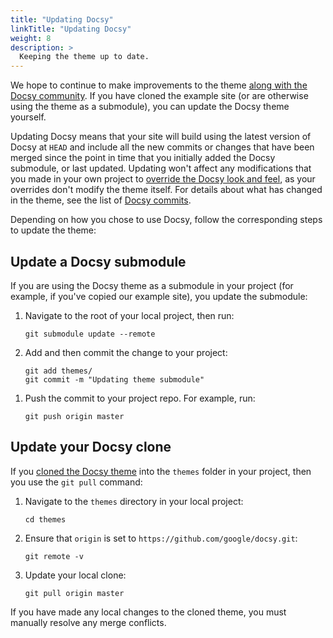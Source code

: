 ```yaml
---
title: "Updating Docsy"
linkTitle: "Updating Docsy"
weight: 8
description: >
  Keeping the theme up to date.
---
```


We hope to continue to make improvements to the theme [along with the Docsy community](/docs/contribution-guidelines/).
If you have cloned the example site (or are otherwise using the theme as a submodule), you can update the Docsy theme
yourself.

Updating Docsy means that your site will build using the latest version of Docsy at `HEAD` and include
all the new commits or changes that have been merged since the point in time that you initially added the Docsy
submodule, or last updated. Updating won't affect any modifications that you made in your own project to
[override the Docsy look and feel](/docs/adding-content/lookandfeel/), as your overrides
don't modify the theme itself. For details about what has changed in the theme, see the list of
[Docsy commits](https://github.com/google/docsy/commits/master).

Depending on how you chose to use Docsy, follow the corresponding steps to update the theme:

## Update a Docsy submodule

If you are using the Docsy theme as a submodule in your project (for example, if you've copied our example site), you update the submodule:

1.  Navigate to the root of your local project, then run:

        git submodule update --remote

1.  Add and then commit the change to your project:

        git add themes/
        git commit -m "Updating theme submodule"

1)  Push the commit to your project repo. For example, run:

        git push origin master

## Update your Docsy clone

If you [cloned the Docsy theme](/docs/getting-started/#cloning-the-docsy-theme-to-your-projects-themes-subdirectory) into
the `themes` folder in your project, then you use the `git pull` command:

1.  Navigate to the `themes` directory in your local project:

        cd themes

1.  Ensure that `origin` is set to `https://github.com/google/docsy.git`:

        git remote -v

1.  Update your local clone:

        git pull origin master

If you have made any local changes to the cloned theme, you must manually resolve any merge conflicts.
